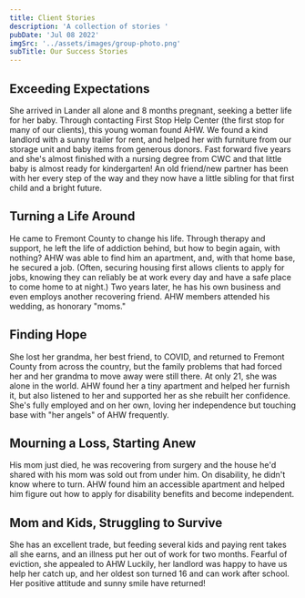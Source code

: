 ```yaml
---
title: Client Stories
description: 'A collection of stories '
pubDate: 'Jul 08 2022'
imgSrc: '../assets/images/group-photo.png'
subTitle: Our Success Stories
---
```


## Exceeding Expectations

She arrived in Lander all alone and 8 months pregnant, seeking a better life for her baby. Through contacting First Stop Help Center (the first stop for many of our clients), this young woman found AHW. We found a kind landlord with a sunny trailer for rent, and helped her with furniture from our storage unit and baby items from generous donors. Fast forward five years and she's almost finished with a nursing degree from CWC and that little baby is almost ready for kindergarten! An old friend/new partner has been with her every step of the way and they now have a little sibling for that first child and a bright future.

## Turning a Life Around

He came to Fremont County to change his life. Through therapy and support, he left the life of addiction behind, but how to begin again, with nothing? AHW was able to find him an apartment, and, with that home base, he secured a job. (Often, securing housing first allows clients to apply for jobs, knowing they can reliably be at work every day and have a safe place to come home to at night.) Two years later, he has his own business and even employs another recovering friend. AHW members attended his wedding, as honorary "moms."

## Finding Hope

She lost her grandma, her best friend, to COVID, and returned to Fremont County from across the country, but the family problems that had forced her and her grandma to move away were still there. At only 21, she was alone in the world. AHW found her a tiny apartment and helped her furnish it, but also listened to her and supported her as she rebuilt her confidence. She's fully employed and on her own, loving her independence but touching base with "her angels" of AHW frequently.

## Mourning a Loss, Starting Anew

His mom just died, he was recovering from surgery and the house he'd shared with his mom was sold out from under him. On disability, he didn't know where to turn. AHW found him an accessible apartment and helped him figure out how to apply for disability benefits and become independent.

## Mom and Kids, Struggling to Survive

She has an excellent trade, but feeding several kids and paying rent takes all she earns, and an illness put her out of work for two months. Fearful of eviction, she appealed to AHW Luckily, her landlord was happy to have us help her catch up, and her oldest son turned 16 and can work after school. Her positive attitude and sunny smile have returned!
